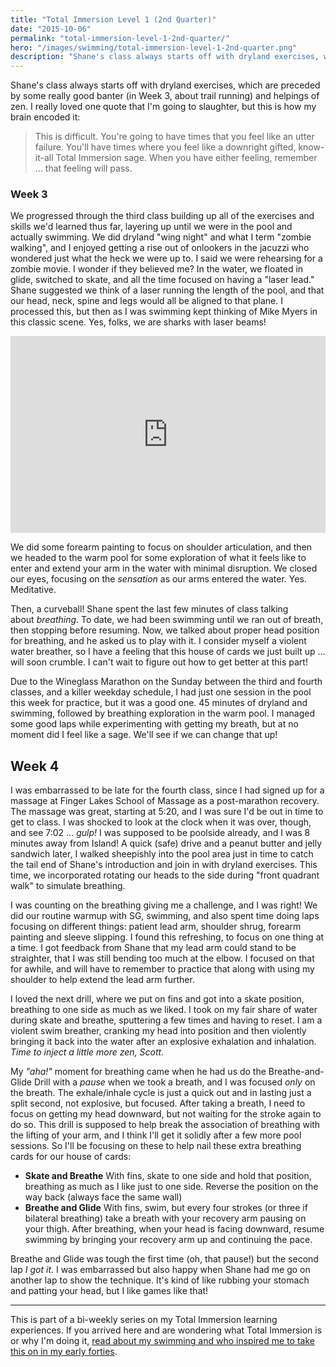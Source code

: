 ```yaml
---
title: "Total Immersion Level 1 (2nd Quarter)"
date: "2015-10-06"
permalink: "total-immersion-level-1-2nd-quarter/"
hero: "/images/swimming/total-immersion-level-1-2nd-quarter.png"
description: "Shane's class always starts off with dryland exercises, which are preceded by some really good banter (in Week 3, about trail running) and helpings of zen."
---
```


Shane's class always starts off with dryland exercises, which are preceded by some really good banter (in Week 3, about trail running) and helpings of zen. I really loved one quote that I'm going to slaughter, but this is how my brain encoded it:

> This is difficult. You're going to have times that you feel like an utter failure. You'll have times where you feel like a downright gifted, know-it-all Total Immersion sage. When you have either feeling, remember ... that feeling will pass.

### Week 3

We progressed through the third class building up all of the exercises and skills we'd learned thus far, layering up until we were in the pool and actually swimming. We did dryland "wing night" and what I term "zombie walking", and I enjoyed getting a rise out of onlookers in the jacuzzi who wondered just what the heck we were up to. I said we were rehearsing for a zombie movie. I wonder if they believed me? In the water, we floated in glide, switched to skate, and all the time focused on having a "laser lead." Shane suggested we think of a laser running the length of the pool, and that our head, neck, spine and legs would all be aligned to that plane. I processed this, but then as I was swimming kept thinking of Mike Myers in this classic scene. Yes, folks, we are sharks with laser beams!

<iframe width="100%" height="315" src="https://www.youtube.com/embed/Bh7bYNAHXxw" frameborder="0" allow="accelerometer; autoplay; encrypted-media; gyroscope; picture-in-picture" allowfullscreen></iframe>

We did some forearm painting to focus on shoulder articulation, and then we headed to the warm pool for some exploration of what it feels like to enter and extend your arm in the water with minimal disruption. We closed our eyes, focusing on the _sensation_ as our arms entered the water. Yes. Meditative.

Then, a curveball! Shane spent the last few minutes of class talking about _breathing_. To date, we had been swimming until we ran out of breath, then stopping before resuming. Now, we talked about proper head position for breathing, and he asked us to play with it. I consider myself a violent water breather, so I have a feeling that this house of cards we just built up ... will soon crumble. I can't wait to figure out how to get better at this part!

Due to the Wineglass Marathon on the Sunday between the third and fourth classes, and a killer weekday schedule, I had just one session in the pool this week for practice, but it was a good one. 45 minutes of dryland and swimming, followed by breathing exploration in the warm pool. I managed some good laps while experimenting with getting my breath, but at no moment did I feel like a sage. We'll see if we can change that up!

## Week 4

I was embarrassed to be late for the fourth class, since I had signed up for a massage at Finger Lakes School of Massage as a post-marathon recovery. The massage was great, starting at 5:20, and I was sure I'd be out in time to get to class. I was shocked to look at the clock when it was over, though, and see 7:02 ... _gulp!_ I was supposed to be poolside already, and I was 8 minutes away from Island! A quick (safe) drive and a peanut butter and jelly sandwich later, I walked sheepishly into the pool area just in time to catch the tail end of Shane's introduction and join in with dryland exercises. This time, we incorporated rotating our heads to the side during "front quadrant walk" to simulate breathing.

I was counting on the breathing giving me a challenge, and I was right! We did our routine warmup with SG, swimming, and also spent time doing laps focusing on different things: patient lead arm, shoulder shrug, forearm painting and sleeve slipping. I found this refreshing, to focus on one thing at a time. I got feedback from Shane that my lead arm could stand to be straighter, that I was still bending too much at the elbow. I focused on that for awhile, and will have to remember to practice that along with using my shoulder to help extend the lead arm further.

I loved the next drill, where we put on fins and got into a skate position, breathing to one side as much as we liked. I took on my fair share of water during skate and breathe, sputtering a few times and having to reset. I am a violent swim breather, cranking my head into position and then violently bringing it back into the water after an explosive exhalation and inhalation. _Time to inject a little more zen, Scott._

My _"aha!"_ moment for breathing came when he had us do the Breathe-and-Glide Drill with a _pause_ when we took a breath, and I was focused _only_ on the breath. The exhale/inhale cycle is just a quick out and in lasting just a split second, not explosive, but focused. After taking a breath, I need to focus on getting my head downward, but not waiting for the stroke again to do so. This drill is supposed to help break the association of breathing with the lifting of your arm, and I think I'll get it solidly after a few more pool sessions. So I'll be focusing on these to help nail these extra breathing cards for our house of cards:

- **Skate and Breathe** With fins, skate to one side and hold that position, breathing as much as I like just to one side. Reverse the position on the way back (always face the same wall)
- **Breathe and Glide** With fins, swim, but every four strokes (or three if bilateral breathing) take a breath with your recovery arm pausing on your thigh. After breathing, when your head is facing downward, resume swimming by bringing your recovery arm up and continuing the pace.

Breathe and Glide was tough the first time (oh, that pause!) but the second lap _I got it_. I was embarrassed but also happy when Shane had me go on another lap to show the technique. It's kind of like rubbing your stomach and patting your head, but I like games like that!

* * *

This is part of a bi-weekly series on my Total Immersion learning experiences. If you arrived here and are wondering what Total Immersion is or why I'm doing it, [read about my swimming and who inspired me to take this on in my early forties](/swimming/).
